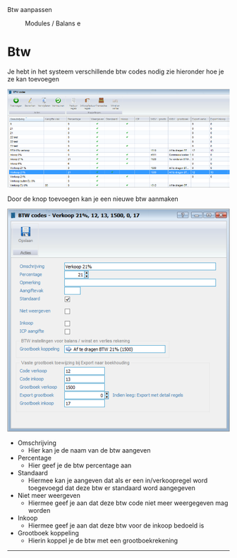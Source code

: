<properties>
	<page>
		<title>Btw aanpassen</title>
		<description>Btw aanpassen</description>
	</page>
	<menu>
		<position>Modules / Balans</position>
		<title>Btw aanpassen</title>
		<sort>e</sort>
	</menu>
</properties>

# Btw #

Je hebt in het systeem verschillende btw codes nodig zie hieronder hoe je ze kan toevoegen 

![](images/1.png)

Door de knop toevoegen kan je een nieuwe btw aanmaken
 
![](images/2.png)

- Omschrijving
	- Hier kan je de naam van de btw aangeven
- Percentage
	- Hier geef je de btw percentage aan
- Standaard
	- Hiermee kan je aangeven dat als er een in/verkoopregel word toegevoegd dat deze btw er standaard word aangegeven
- Niet meer weergeven
	- Hiermee geef je aan dat deze btw code niet meer weergegeven mag worden
- Inkoop
	- Hiermee geef je aan dat deze btw voor de inkoop bedoeld is	 
- Grootboek koppeling
	- Hierin koppel je de btw met een grootboekrekening

----------